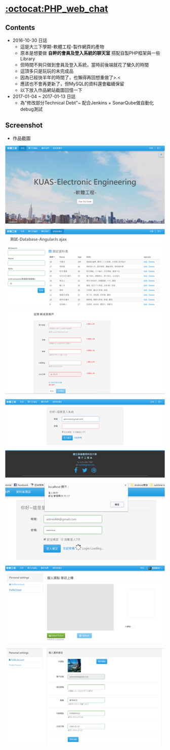 # [:octocat:PHP_web_chat](https://github.com/VisionYi/PHP_web_chat)
## Contents

* 2016-10-30 日誌
    - 這是大三下學期-軟體工程-製作網頁的產物
    - 原本是想要做 **自幹的會員及登入系統的聊天室** 搭配自製PHP框架與一些Library
    - 但時間不夠只做到會員及登入系統，當時前後端就花了蠻久的時間
    - 這頂多只是玩玩的未完成品
    - 因為已經快半年的時間了，也懶得再回想重做了>.<
    - 應該也不會再更新了，但MySQL的資料還會繼續保留
    - 以下放入作品網站截圖回憶一下
* 2017-01-04 ~ 2017-01-13 日誌
    - 為"修改部分Technical Debt"~ 配合Jenkins + SonarQube做自動化debug測試

## Screenshot
- 作品截圖

![main_HomePage][image-1]

![Database-AngularJs-test][image-2]

![RegisterPage][image-3]

![LoginPage][image-4]

![Login_success][image-5]

![Profile_Picture][image-6]

![Profile_Account][image-7]


[image-1]: 2016-10-30-Images/main_HomePage.png
[image-2]: 2016-10-30-Images/Database-AngularJs-test.png
[image-3]: 2016-10-30-Images/RegisterPage.png
[image-4]: 2016-10-30-Images/LoginPage.png
[image-5]: 2016-10-30-Images/Login_success.png
[image-6]: 2016-10-30-Images/Profile_Picture.png
[image-7]: 2016-10-30-Images/Profile_Account.png

